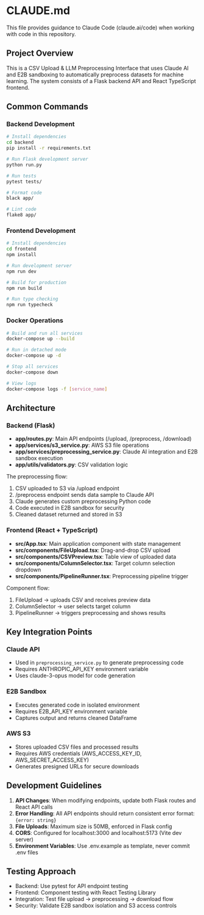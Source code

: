 # CLAUDE.md

This file provides guidance to Claude Code (claude.ai/code) when working with code in this repository.

## Project Overview

This is a CSV Upload & LLM Preprocessing Interface that uses Claude AI and E2B sandboxing to automatically preprocess datasets for machine learning. The system consists of a Flask backend API and React TypeScript frontend.

## Common Commands

### Backend Development
```bash
# Install dependencies
cd backend
pip install -r requirements.txt

# Run Flask development server
python run.py

# Run tests
pytest tests/

# Format code
black app/

# Lint code
flake8 app/
```

### Frontend Development
```bash
# Install dependencies
cd frontend
npm install

# Run development server
npm run dev

# Build for production
npm run build

# Run type checking
npm run typecheck
```

### Docker Operations
```bash
# Build and run all services
docker-compose up --build

# Run in detached mode
docker-compose up -d

# Stop all services
docker-compose down

# View logs
docker-compose logs -f [service_name]
```

## Architecture

### Backend (Flask)
- **app/routes.py**: Main API endpoints (/upload, /preprocess, /download)
- **app/services/s3_service.py**: AWS S3 file operations
- **app/services/preprocessing_service.py**: Claude AI integration and E2B sandbox execution
- **app/utils/validators.py**: CSV validation logic

The preprocessing flow:
1. CSV uploaded to S3 via /upload endpoint
2. /preprocess endpoint sends data sample to Claude API
3. Claude generates custom preprocessing Python code
4. Code executed in E2B sandbox for security
5. Cleaned dataset returned and stored in S3

### Frontend (React + TypeScript)
- **src/App.tsx**: Main application component with state management
- **src/components/FileUpload.tsx**: Drag-and-drop CSV upload
- **src/components/CSVPreview.tsx**: Table view of uploaded data
- **src/components/ColumnSelector.tsx**: Target column selection dropdown
- **src/components/PipelineRunner.tsx**: Preprocessing pipeline trigger

Component flow:
1. FileUpload → uploads CSV and receives preview data
2. ColumnSelector → user selects target column
3. PipelineRunner → triggers preprocessing and shows results

## Key Integration Points

### Claude API
- Used in `preprocessing_service.py` to generate preprocessing code
- Requires ANTHROPIC_API_KEY environment variable
- Uses claude-3-opus model for code generation

### E2B Sandbox
- Executes generated code in isolated environment
- Requires E2B_API_KEY environment variable
- Captures output and returns cleaned DataFrame

### AWS S3
- Stores uploaded CSV files and processed results
- Requires AWS credentials (AWS_ACCESS_KEY_ID, AWS_SECRET_ACCESS_KEY)
- Generates presigned URLs for secure downloads

## Development Guidelines

1. **API Changes**: When modifying endpoints, update both Flask routes and React API calls
2. **Error Handling**: All API endpoints should return consistent error format: `{error: string}`
3. **File Uploads**: Maximum size is 50MB, enforced in Flask config
4. **CORS**: Configured for localhost:3000 and localhost:5173 (Vite dev server)
5. **Environment Variables**: Use .env.example as template, never commit .env files

## Testing Approach

- Backend: Use pytest for API endpoint testing
- Frontend: Component testing with React Testing Library
- Integration: Test file upload → preprocessing → download flow
- Security: Validate E2B sandbox isolation and S3 access controls